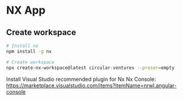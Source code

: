 # NX App

## Create workspace

```sh
# Install nx
npm install -g nx        

# Create workspace
npx create-nx-workspace@latest circular-ventures --preser=empty
```

Install Visual Studio recommended plugin for Nx Nx Console: https://marketplace.visualstudio.com/items?itemName=nrwl.angular-console 